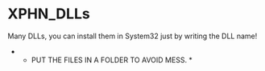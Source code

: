 # XPHN_DLLs
Many DLLs, you can install them in System32 just by writing the DLL name!
* * PUT THE FILES IN A FOLDER TO AVOID MESS. *
